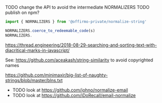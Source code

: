 
TODO change the API to avoid the intermediate NORMALIZERS
TODO publish on npm?


```ts
import { NORMALIZERS } from '@offirmo-private/normalize-string'

NORMALIZERS.coerce_to_redeemable_code(s)
NORMALIZERS.
```
https://thread.engineering/2018-08-29-searching-and-sorting-text-with-diacritical-marks-in-javascript/

See: https://github.com/aceakash/string-similarity
to avoid copyrighted names

https://github.com/minimaxir/big-list-of-naughty-strings/blob/master/blns.txt

* TODO look at https://github.com/johno/normalize-email
* TODO look at https://github.com/iDoRecall/email-normalize
